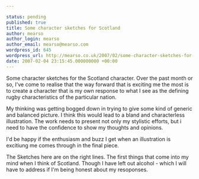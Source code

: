 ```yaml
---

status: pending
published: true
title: Some character sketches for Scotland
author: mearso
author_login: mearso
author_email: mearso@mearso.com
wordpress_id: 645
wordpress_url: http://mearso.co.uk/2007/02/some-character-sketches-for-scotland-2/
date: 2007-02-04 23:15:45.000000000 +00:00
---
```

Some character sketches for the Scotland character. Over the past month or so, I've come to realise that the way forward that is exciting me the most is to create a character that is my own response to what I see as the defining rugby characteristics of the particular nation.

My thinking was getting bogged down in trying to give some kind of generic and balanced picture. I think this would lead to a bland and characterless illustration. The work needs to present not only my stylistic efforts, but i need to have the confidence to show my thoughts and opinions. 

I'd be happy if the enthusiasm and buzz I get when an illustration is excitiung me comes through in the final piece.

The Sketches here are on the right lines. The first things that come into my mind when I think of Scotland. Though I have left out alcohol - which I will have to address if I'm being honest about my resoponses.
